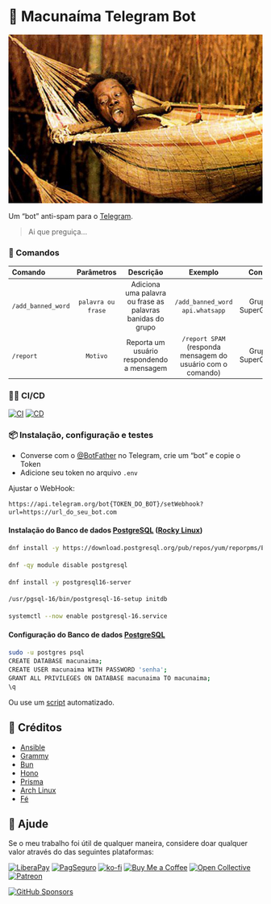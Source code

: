 # 🤖 Macunaíma Telegram Bot

<!--suppress HtmlDeprecatedAttribute -->
<div align="center">
    <img src="./assets/macunaima2.jpg" alt="Macunaíma" />
</div>

Um “bot” anti-spam para o [Telegram](https://telegram.org).

> Ai que preguiça...

### 🦾 Comandos

| Comando      | Parâmetros | Descrição | Exemplo | Contexto |
| :--- | :---: | :---: | :---: | ---: |
| `/add_banned_word` | `palavra ou frase` | Adiciona uma palavra ou frase as palavras banidas do grupo | `/add_banned_word api.whatsapp` | Grupo ou SuperGrupo
| `/report` | `Motivo` | Reporta um usuário respondendo a mensagem | `/report SPAM` (responda mensagem do usuário com o comando) | Grupo ou SuperGrupo

### 🏃‍♂️ CI/CD

[![CI](https://github.com/sistematico/macunaima-telegram-bot/actions/workflows/ci.yml/badge.svg)](https://github.com/sistematico/macunaima-telegram-bot/actions/workflows/ci.yml)
[![CD](https://github.com/sistematico/macunaima-telegram-bot/actions/workflows/cd.yml/badge.svg)](https://github.com/sistematico/macunaima-telegram-bot/actions/workflows/cd.yml)

### 📦 Instalação, configuração e testes

- Converse com o [@BotFather](https://t.me/botfather) no Telegram, crie um “bot” e copie o Token
- Adicione seu token no arquivo `.env`

Ajustar o WebHook:

```
https://api.telegram.org/bot{TOKEN_DO_BOT}/setWebhook?url=https://url_do_seu_bot.com
```

#### Instalação do Banco de dados [PostgreSQL](https://postgresql.org) ([Rocky Linux](https://rockylinux.org))

```bash
dnf install -y https://download.postgresql.org/pub/repos/yum/reporpms/EL-9-x86_64/pgdg-redhat-repo-latest.noarch.rpm

dnf -qy module disable postgresql

dnf install -y postgresql16-server

/usr/pgsql-16/bin/postgresql-16-setup initdb

systemctl --now enable postgresql-16.service
```

#### Configuração do Banco de dados [PostgreSQL](https://postgresql.org)

```bash
sudo -u postgres psql
CREATE DATABASE macunaima;
CREATE USER macunaima WITH PASSWORD 'senha';
GRANT ALL PRIVILEGES ON DATABASE macunaima TO macunaima;
\q
```

Ou use um [script](./scripts/db/create.sh) automatizado.

## 👏 Créditos

- [Ansible](https://www.ansible.com)
- [Grammy](https://grammy.dev)
- [Bun](https://bun.sh)
- [Hono](https://hono.dev)
- [Prisma](https://prisma.io)
- [Arch Linux](https://archlinux.org)
- [Fé](https://pt.wikipedia.org/wiki/Fé)

## 🛟 Ajude

Se o meu trabalho foi útil de qualquer maneira, considere doar qualquer valor através do das seguintes plataformas:

[![LiberaPay](https://img.shields.io/badge/LiberaPay-gray?logo=liberapay&logoColor=white&style=flat-square)](https://liberapay.com/sistematico/donate) [![PagSeguro](https://img.shields.io/badge/PagSeguro-gray?logo=pagseguro&logoColor=white&style=flat-square)](https://pag.ae/bfxkQW) [![ko-fi](https://img.shields.io/badge/ko--fi-gray?logo=ko-fi&logoColor=white&style=flat-square)](https://ko-fi.com/K3K32RES9) [![Buy Me a Coffee](https://img.shields.io/badge/Buy_Me_a_Coffee-gray?logo=buy-me-a-coffee&logoColor=white&style=flat-square)](https://www.buymeacoffee.com/sistematico) [![Open Collective](https://img.shields.io/badge/Open_Collective-gray?logo=opencollective&logoColor=white&style=flat-square)](https://opencollective.com/sistematico) [![Patreon](https://img.shields.io/badge/Patreon-gray?logo=patreon&logoColor=white&style=flat-square)](https://patreon.com/sistematico)


[![GitHub Sponsors](https://img.shields.io/github/sponsors/sistematico?label=Github%20Sponsors)](https://github.com/sponsors/sistematico)
